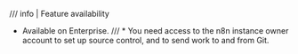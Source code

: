 /// info | Feature availability
* Available on Enterprise.
///	* You need access to the n8n instance owner account to set up source control, and to send work to and from Git.
